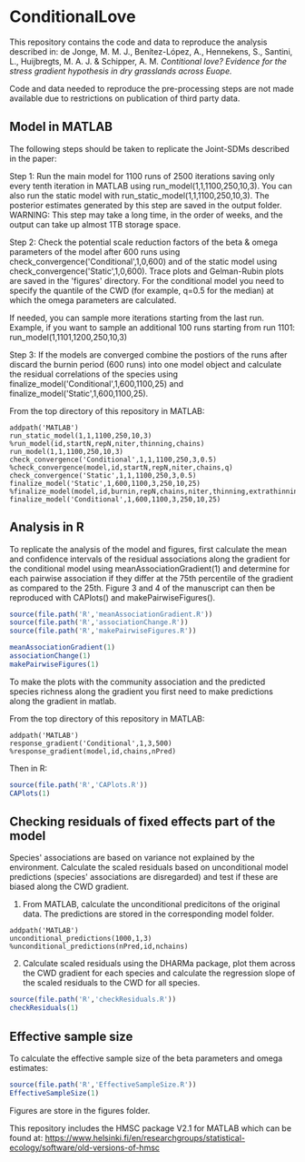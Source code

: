 # ConditionalLove

This repository contains the code and data to reproduce the analysis described in:
de Jonge, M. M. J., Benítez-López, A., Hennekens, S., Santini, L., Huijbregts, M. A. J. & Schipper, A. M. <i>Contitional love? Evidence for the stress gradient hypothesis in dry grasslands across Euope.</i> 

Code and data needed to reproduce the pre-processing steps are not made available due to restrictions on publication of third party data. 

## Model in MATLAB
The following steps should be taken to replicate the Joint-SDMs described in the paper: 

Step 1: Run the main model for 1100 runs of 2500 iterations saving only every tenth iteration in MATLAB using run_model(1,1,1100,250,10,3). You can also run the static model with run_static_model(1,1,1100,250,10,3). The posterior estimates generated by this step are saved in the output folder. WARNING: This step may take a long time, in the order of weeks, and the output can take up almost 1TB storage space. 

Step 2: Check the potential scale reduction factors of the beta & omega parameters of the model after 600 runs using check_convergence('Conditional',1,0,600) and of the static model using check_convergence('Static',1,0,600). Trace plots and Gelman-Rubin plots are saved in the 'figures' directory. For the conditional model you need to specify the quantile of the CWD (for example, q=0.5 for the median) at which the omega parameters are calculated. 

If needed, you can sample more iterations starting from the last run. Example, if you want to sample an additional 100 runs starting from run 1101: run_model(1,1101,1200,250,10,3)

Step 3: If the models are converged combine the postiors of the runs after discard the burnin period (600 runs) into one model object and calculate the residual correlations of the species using finalize_model('Conditional',1,600,1100,25) and finalize_model('Static',1,600,1100,25).

From the top directory of this repository in MATLAB:
```
addpath('MATLAB')
run_static_model(1,1,1100,250,10,3) %run_model(id,startN,repN,niter,thinning,chains)
run_model(1,1,1100,250,10,3)
check_convergence('Conditional',1,1,1100,250,3,0.5) %check_convergence(model,id,startN,repN,niter,chains,q)
check_convergence('Static',1,1,1100,250,3,0.5)
finalize_model('Static',1,600,1100,3,250,10,25) %finalize_model(model,id,burnin,repN,chains,niter,thinning,extrathinning)
finalize_model('Conditional',1,600,1100,3,250,10,25)
```

## Analysis in R
To replicate the analysis of the model and figures, first calculate the mean and confidence intervals of the residual associations along the gradient for the conditional model using meanAssociationGradient(1) and determine for each pairwise association if they differ at the 75th percentile of the gradient as compared to the 25th. Figure 3 and 4 of the manuscript can then be reproduced with CAPlots() and makePairwiseFigures(). 

```r
source(file.path('R','meanAssociationGradient.R'))
source(file.path('R','associationChange.R'))
source(file.path('R','makePairwiseFigures.R'))

meanAssociationGradient(1)
associationChange(1)
makePairwiseFigures(1)

```
To make the plots with the community association and the predicted species richness along the gradient you first need to make predictions along the gradient in matlab.

From the top directory of this repository in MATLAB:
```
addpath('MATLAB')
response_gradient('Conditional',1,3,500) %response_gradient(model,id,chains,nPred)
```

Then in R:
```r
source(file.path('R','CAPlots.R'))
CAPlots(1)
```

## Checking residuals of fixed effects part of the model
Species' associations are based on variance not explained by the environment. Calculate the scaled residuals based on unconditional model predictions (species' associations are disregarded) and test if these are biased along the CWD gradient.  

1. From MATLAB, calculate the unconditional predicitons of the original data. The predictions are stored in the corresponding model folder. 
```
addpath('MATLAB')
unconditional_predictions(1000,1,3) %unconditional_predictions(nPred,id,nchains)
```

2. Calculate scaled residuals using the DHARMa package, plot them across the CWD gradient for each species and calculate the regression slope of the scaled residuals to the CWD for all species.  

```r
source(file.path('R','checkResiduals.R'))
checkResiduals(1)
```

## Effective sample size
To calculate the effective sample size of the beta parameters and omega estimates:
```r
source(file.path('R','EffectiveSampleSize.R'))
EffectiveSampleSize(1)
```
Figures are store in the figures folder.


This repository includes the HMSC package V2.1 for MATLAB which can be found at: https://www.helsinki.fi/en/researchgroups/statistical-ecology/software/old-versions-of-hmsc

 
